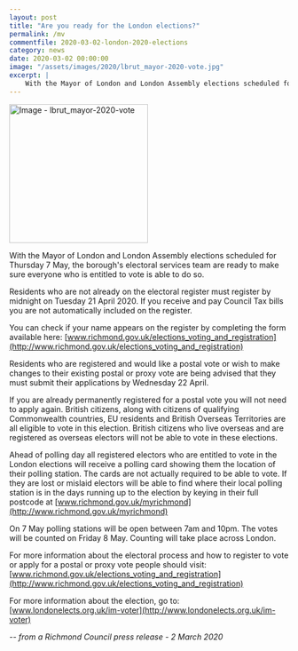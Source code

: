 ```yaml
---
layout: post
title: "Are you ready for the London elections?"
permalink: /mv
commentfile: 2020-03-02-london-2020-elections
category: news
date: 2020-03-02 00:00:00
image: "/assets/images/2020/lbrut_mayor-2020-vote.jpg"
excerpt: |
    With the Mayor of London and London Assembly elections scheduled for Thursday 7 May, the borough's electoral services team are ready to make sure everyone who is entitled to vote is able to do so.
---
```

<a href="/assets/images/2020/lbrut_mayor-2020-vote.jpg" title="Click for a larger image"><img src="/assets/images/2020/lbrut_mayor-2020-vote-thumb.jpg" width="250" alt="Image - lbrut_mayor-2020-vote"  class="photo right"/></a>

With the Mayor of London and London Assembly elections scheduled for Thursday 7 May, the borough's electoral services team are ready to make sure everyone who is entitled to vote is able to do so.

Residents who are not already on the electoral register must register by midnight on Tuesday 21 April 2020. If you receive and pay Council Tax bills you are not automatically included on the register.

You can check if your name appears on the register by completing the form available here: [www.richmond.gov.uk/elections_voting_and_registration](http://www.richmond.gov.uk/elections_voting_and_registration)

Residents who are registered and would like a postal vote or wish to make changes to their existing postal or proxy vote are being advised that they must submit their applications by Wednesday 22 April.

If you are already permanently registered for a postal vote you will not need to apply again. British citizens, along with citizens of qualifying Commonwealth countries, EU residents and British Overseas Territories are all eligible to vote in this election.  British citizens who live overseas and are registered as overseas electors will not be able to vote in these elections.

Ahead of polling day all registered electors who are entitled to vote in the London elections will receive a polling card showing them the location of their polling station. The cards are not actually required to be able to vote. If they are lost or mislaid electors will be able to find where their local polling station is in the days running up to the election by keying in their full postcode at [www.richmond.gov.uk/myrichmond](http://www.richmond.gov.uk/myrichmond)

On 7 May polling stations will be open between 7am and 10pm. The votes will be counted on Friday 8 May. Counting will take place across London.

For more information about the electoral process and how to register to vote or apply for a postal or proxy vote people should visit: [www.richmond.gov.uk/elections_voting_and_registration](http://www.richmond.gov.uk/elections_voting_and_registration)

For more information about the election, go to: [www.londonelects.org.uk/im-voter](http://www.londonelects.org.uk/im-voter)

<cite>-- from a Richmond Council press release - 2 March 2020</cite>
